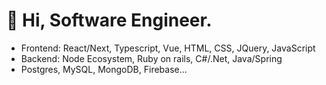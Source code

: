 # 👋 Hi, Software Engineer.
- Frontend: React/Next, Typescript, Vue, HTML, CSS, JQuery, JavaScript
- Backend: Node Ecosystem, Ruby on rails, C#/.Net, Java/Spring
- Postgres, MySQL, MongoDB, Firebase...

<!---
sports-fan/sports-fan is a ✨ special ✨ repository because its `README.md` (this file) appears on your GitHub profile.
You can click the Preview link to take a look at your changes.
--->
